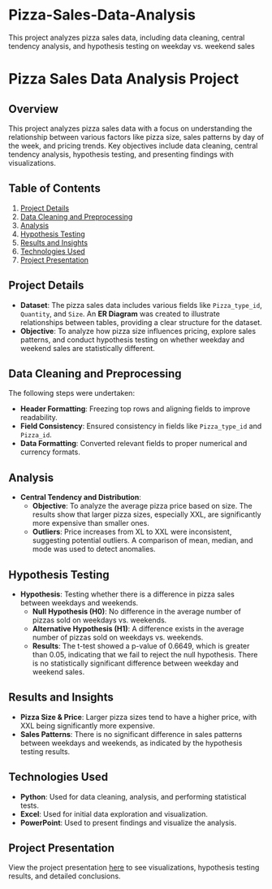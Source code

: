 # Pizza-Sales-Data-Analysis
This project analyzes pizza sales data, including data cleaning, central tendency analysis, and hypothesis testing on weekday vs. weekend sales

# Pizza Sales Data Analysis Project

## Overview
This project analyzes pizza sales data with a focus on understanding the relationship between various factors like pizza size, sales patterns by day of the week, and pricing trends. Key objectives include data cleaning, central tendency analysis, hypothesis testing, and presenting findings with visualizations.

## Table of Contents
1. [Project Details](#project-details)
2. [Data Cleaning and Preprocessing](#data-cleaning-and-preprocessing)
3. [Analysis](#analysis)
4. [Hypothesis Testing](#hypothesis-testing)
5. [Results and Insights](#results-and-insights)
6. [Technologies Used](#technologies-used)
7. [Project Presentation](#project-presentation)

## Project Details

- **Dataset**: The pizza sales data includes various fields like `Pizza_type_id`, `Quantity`, and `Size`. An **ER Diagram** was created to illustrate relationships between tables, providing a clear structure for the dataset.
- **Objective**: To analyze how pizza size influences pricing, explore sales patterns, and conduct hypothesis testing on whether weekday and weekend sales are statistically different.

## Data Cleaning and Preprocessing

The following steps were undertaken:
- **Header Formatting**: Freezing top rows and aligning fields to improve readability.
- **Field Consistency**: Ensured consistency in fields like `Pizza_type_id` and `Pizza_id`.
- **Data Formatting**: Converted relevant fields to proper numerical and currency formats.

## Analysis

- **Central Tendency and Distribution**:
  - **Objective**: To analyze the average pizza price based on size. The results show that larger pizza sizes, especially XXL, are significantly more expensive than smaller ones.
  - **Outliers**: Price increases from XL to XXL were inconsistent, suggesting potential outliers. A comparison of mean, median, and mode was used to detect anomalies.

## Hypothesis Testing

- **Hypothesis**: Testing whether there is a difference in pizza sales between weekdays and weekends.
  - **Null Hypothesis (H0)**: No difference in the average number of pizzas sold on weekdays vs. weekends.
  - **Alternative Hypothesis (H1)**: A difference exists in the average number of pizzas sold on weekdays vs. weekends.
  - **Results**: The t-test showed a p-value of 0.6649, which is greater than 0.05, indicating that we fail to reject the null hypothesis. There is no statistically significant difference between weekday and weekend sales.

## Results and Insights

- **Pizza Size & Price**: Larger pizza sizes tend to have a higher price, with XXL being significantly more expensive.
- **Sales Patterns**: There is no significant difference in sales patterns between weekdays and weekends, as indicated by the hypothesis testing results.

## Technologies Used

- **Python**: Used for data cleaning, analysis, and performing statistical tests.
- **Excel**: Used for initial data exploration and visualization.
- **PowerPoint**: Used to present findings and visualize the analysis.

## Project Presentation

View the project presentation [here](Pizza-Sales-Data-Analysis.pptx) to see visualizations, hypothesis testing results, and detailed conclusions.

